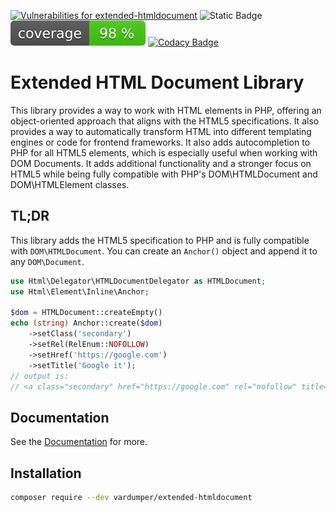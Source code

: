 [![Vulnerabilities for extended-htmldocument](https://dtrack.erikpoehler.us/api/v1/badge/vulns/project/37279553-0c47-476a-9efd-ed379fabca1a?apiKey=odt_J5OKz9JcWpKAnqz80whxTvwA3oQjGBGy)](https://dtrack.erikpoehler.us/projects/37279553-0c47-476a-9efd-ed379fabca1a)
![Static Badge](https://img.shields.io/badge/unit%20tests-passing-green?style=flat&color=%234c1)
[![Code Coverage](https://github.com/vardumper/extended-htmldocument/blob/main/coverage.svg)](https://vardumper.github.io/extended-htmldocument/intro.html#tests)
[![Codacy Badge](https://app.codacy.com/project/badge/Grade/27b86977dba742e8b29bf4a604e3fc21)](https://app.codacy.com/gh/vardumper/extended-htmldocument/dashboard?utm_source=gh&utm_medium=referral&utm_content=&utm_campaign=Badge_grade)

# Extended HTML Document Library

This library provides a way to work with HTML elements in PHP, offering an object-oriented approach that aligns with the HTML5 specifications.
It also provides a way to automatically transform HTML into different templating engines or code for frontend frameworks.
It also adds autocompletion to PHP for all HTML5 elements, which is especially useful when working with DOM Documents.
It adds additional functionality and a stronger focus on HTML5 while being fully compatible with PHP's DOM\HTMLDocument and DOM\HTMLElement classes.

## TL;DR

This library adds the HTML5 specification to PHP and is fully compatible with `DOM\HTMLDocument`. You can create an `Anchor()` object and append it to any `DOM\Document`.

```php
use Html\Delegator\HTMLDocumentDelegator as HTMLDocument;
use Html\Element\Inline\Anchor;

$dom = HTMLDocument::createEmpty()
echo (string) Anchor::create($dom)
    ->setClass('secondary')
    ->setRel(RelEnum::NOFOLLOW)
    ->setHref('https://google.com')
    ->setTitle('Google it');
// output is:
// <a class="secondary" href="https://google.com" rel="nofollow" title="Google it"></a>
```

## Documentation
See the [Documentation](https://vardumper.github.io/extended-htmldocument/) for more.

## Installation
```bash
composer require --dev vardumper/extended-htmldocument
```
